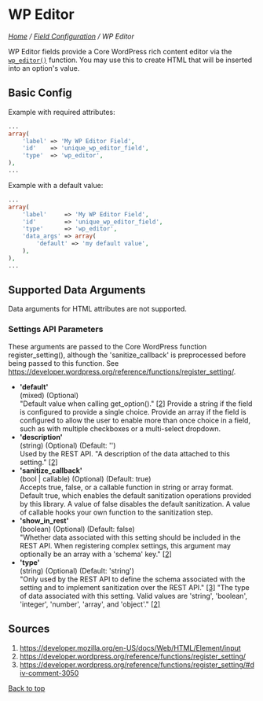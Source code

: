 # WP Editor

*[Home](../../README.md) / [Field Configuration](../field-configuration.md) / WP Editor*

WP Editor fields provide a Core WordPress rich content editor via the [`wp_editor()`](https://developer.wordpress.org/reference/functions/wp_editor/) function. You may use this to create HTML that will be inserted into an option's value.

## Basic Config

Example with required attributes:

```php
...
array(
	'label' => 'My WP Editor Field',
	'id'    => 'unique_wp_editor_field',
	'type'  => 'wp_editor',
),
...
```

Example with a default value:

```php
...
array(
	'label'     => 'My WP Editor Field',
	'id'        => 'unique_wp_editor_field',
	'type'      => 'wp_editor',
	'data_args' => array(
		'default' => 'my default value',
	),
),
...
```

## Supported Data Arguments

Data arguments for HTML attributes are not supported.

### Settings API Parameters

These arguments are passed to the Core WordPress function register_setting(), although the 'sanitize_callback' is preprocessed before being passed to this function. See https://developer.wordpress.org/reference/functions/register_setting/.

* __'default'__  
  (mixed) (Optional)  
  "Default value when calling get_option()." [[2]](#sources) Provide a string if the field is configured to provide a single choice. Provide an array if the field is configured to allow the user to enable more than once choice in a field, such as with multiple checkboxes or a multi-select dropdown.
* __'description'__  
  (string) (Optional) (Default: '')  
  Used by the REST API. "A description of the data attached to this setting." [[2]](#sources)
* __'sanitize_callback'__  
  (bool | callable) (Optional) (Default: true)  
  Accepts true, false, or a callable function in string or array format. Default true, which enables the default sanitization operations provided by this library. A value of false disables the default sanitization. A value of callable hooks your own function to the sanitization step.
* __'show_in_rest'__  
  (boolean) (Optional) (Default: false)  
  "Whether data associated with this setting should be included in the REST API. When registering complex settings, this argument may optionally be an array with a 'schema' key." [[2]](#sources)
* __'type'__  
  (string) (Optional) (Default: 'string')  
  "Only used by the REST API to define the schema associated with the setting and to implement sanitization over the REST API." [[3]](#sources) "The type of data associated with this setting. Valid values are 'string', 'boolean', 'integer', 'number', 'array', and 'object'." [[2]](#sources)

## Sources

1. https://developer.mozilla.org/en-US/docs/Web/HTML/Element/input
2. https://developer.wordpress.org/reference/functions/register_setting/
3. https://developer.wordpress.org/reference/functions/register_setting/#div-comment-3050

[Back to top](#wp-editor)

